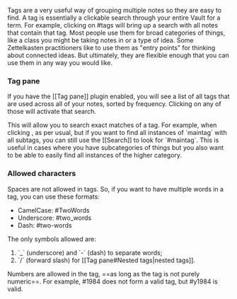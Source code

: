 Tags are a very useful way of grouping multiple notes so they are easy to find. A tag is essentially a clickable search through your entire Vault for a term. For example, clicking on #tags will bring up a search with all notes that contain that tag. Most people use them for broad categories of things, like a class you might be taking notes in or a type of idea. Some Zettelkasten practitioners like to use them as "entry points" for thinking about connected ideas. But ultimately, they are flexible enough that you can use them in any way you would like.

### Tag pane

If you have the \[\[Tag pane\]\] plugin enabled, you will see a list of all tags that are used across all of your notes, sorted by frequency. Clicking on any of those will activate that search.

This will allow you to search exact matches of a tag. For example, when clicking , as per usual, but if you want to find all instances of \`maintag\` with all subtags, you can still use the \[\[Search\]\] to look for \`#maintag\`. This is useful in cases where you have subcategories of things but you also want to be able to easily find all instances of the higher category.

### Allowed characters

Spaces are not allowed in tags. So, if you want to have multiple words in a tag, you can use these formats:

- CamelCase: #TwoWords
- Underscore: #two\_words
- Dash: #two-words

The only symbols allowed are:

1. \`\_\` (underscore) and \`-\` (dash) to separate words;
2. \`/\` (forward slash) for \[\[Tag pane#Nested tags|nested tags\]\].

Numbers are allowed in the tag, ==as long as the tag is not purely numeric==. For example, #1984 does not form a valid tag, but #y1984 is valid.